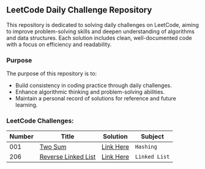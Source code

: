 ## LeetCode Daily Challenge Repository

This repository is dedicated to solving daily challenges on LeetCode, aiming to improve problem-solving skills and
deepen understanding of algorithms and data structures. Each solution includes clean, well-documented code with a focus
on efficiency and readability.

### Purpose

The purpose of this repository is to:

- Build consistency in coding practice through daily challenges.
- Enhance algorithmic thinking and problem-solving abilities.
- Maintain a personal record of solutions for reference and future learning.

### LeetCode Challenges:

| Number | Title                                                                                 | Solution                                                                               | Subject       |
|--------|---------------------------------------------------------------------------------------|----------------------------------------------------------------------------------------|---------------|
| 001    | [Two Sum](https://leetcode.com/problems/two-sum/)                                     | [Link Here](br/com/leetcode/daily/easy/l1/Solution.java)                               | `Hashing`     |
| 206    | [Reverse Linked List](https://leetcode.com/problems/reverse-linked-list/description/) | [Link Here](leetcodedaily/src/main/java/br/com/leetcode/daily/easy/l260/Solution.java) | `Linked List` |